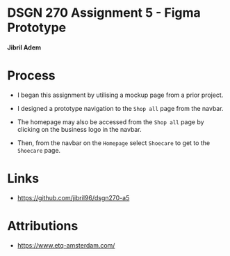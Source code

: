 # DSGN 270 Assignment 5 - Figma Prototype

#### Jibril Adem

# Process

- I began this assignment by utilising a mockup page from a prior project.

- I designed a prototype navigation to the `Shop all` page from the navbar.

- The homepage may also be accessed from the `Shop all` page by clicking on the business logo in the navbar.

- Then, from the navbar on the `Homepage` select `Shoecare` to get to the `Shoecare` page.

# Links

- https://github.com/jibril96/dsgn270-a5

# Attributions

- https://www.etq-amsterdam.com/
